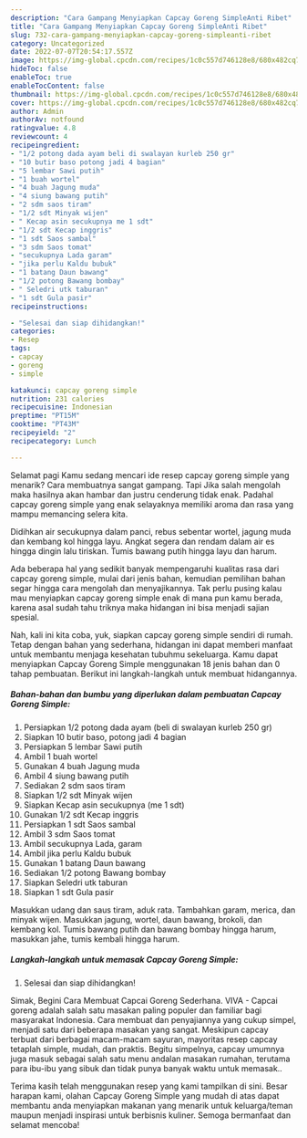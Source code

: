 ```yaml
---
description: "Cara Gampang Menyiapkan Capcay Goreng SimpleAnti Ribet"
title: "Cara Gampang Menyiapkan Capcay Goreng SimpleAnti Ribet"
slug: 732-cara-gampang-menyiapkan-capcay-goreng-simpleanti-ribet
category: Uncategorized
date: 2022-07-07T20:54:17.557Z
image: https://img-global.cpcdn.com/recipes/1c0c557d746128e8/680x482cq70/capcay-goreng-simple-foto-resep-utama.jpg
hideToc: false
enableToc: true
enableTocContent: false
thumbnail: https://img-global.cpcdn.com/recipes/1c0c557d746128e8/680x482cq70/capcay-goreng-simple-foto-resep-utama.jpg
cover: https://img-global.cpcdn.com/recipes/1c0c557d746128e8/680x482cq70/capcay-goreng-simple-foto-resep-utama.jpg
author: Admin
authorAv: notfound
ratingvalue: 4.8
reviewcount: 4
recipeingredient:
- "1/2 potong dada ayam beli di swalayan kurleb 250 gr"
- "10 butir baso potong jadi 4 bagian"
- "5 lembar Sawi putih"
- "1 buah wortel"
- "4 buah Jagung muda"
- "4 siung bawang putih"
- "2 sdm saos tiram"
- "1/2 sdt Minyak wijen"
- " Kecap asin secukupnya me 1 sdt"
- "1/2 sdt Kecap inggris"
- "1 sdt Saos sambal"
- "3 sdm Saos tomat"
- "secukupnya Lada garam"
- "jika perlu Kaldu bubuk"
- "1 batang Daun bawang"
- "1/2 potong Bawang bombay"
- " Seledri utk taburan"
- "1 sdt Gula pasir"
recipeinstructions:

- "Selesai dan siap dihidangkan!"
categories:
- Resep
tags:
- capcay
- goreng
- simple

katakunci: capcay goreng simple 
nutrition: 231 calories
recipecuisine: Indonesian
preptime: "PT15M"
cooktime: "PT43M"
recipeyield: "2"
recipecategory: Lunch

---
```



Selamat pagi Kamu sedang mencari ide resep capcay goreng simple yang menarik? Cara membuatnya sangat gampang. Tapi Jika salah mengolah maka hasilnya akan hambar dan justru cenderung tidak enak. Padahal capcay goreng simple yang enak selayaknya memiliki aroma dan rasa yang mampu memancing selera kita.


Didihkan air secukupnya dalam panci, rebus sebentar wortel, jagung muda dan kembang kol hingga layu. Angkat segera dan rendam dalam air es hingga dingin lalu tiriskan. Tumis bawang putih hingga layu dan harum.

Ada beberapa hal yang sedikit banyak mempengaruhi kualitas rasa dari capcay goreng simple, mulai dari jenis bahan, kemudian pemilihan bahan segar hingga cara mengolah dan menyajikannya. Tak perlu pusing kalau mau menyiapkan capcay goreng simple enak di mana pun kamu berada, karena asal sudah tahu triknya maka hidangan ini bisa menjadi sajian spesial.


Nah, kali ini kita coba, yuk, siapkan capcay goreng simple sendiri di rumah. Tetap dengan bahan yang sederhana, hidangan ini dapat memberi manfaat untuk membantu menjaga kesehatan tubuhmu sekeluarga. Kamu dapat menyiapkan Capcay Goreng Simple menggunakan 18 jenis bahan dan 0 tahap pembuatan. Berikut ini langkah-langkah untuk membuat hidangannya.

<!--inarticleads1-->

##### Bahan-bahan dan bumbu yang diperlukan dalam pembuatan Capcay Goreng Simple:

1. Persiapkan 1/2 potong dada ayam (beli di swalayan kurleb 250 gr)
1. Siapkan 10 butir baso, potong jadi 4 bagian
1. Persiapkan 5 lembar Sawi putih
1. Ambil 1 buah wortel
1. Gunakan 4 buah Jagung muda
1. Ambil 4 siung bawang putih
1. Sediakan 2 sdm saos tiram
1. Siapkan 1/2 sdt Minyak wijen
1. Siapkan  Kecap asin secukupnya (me 1 sdt)
1. Gunakan 1/2 sdt Kecap inggris
1. Persiapkan 1 sdt Saos sambal
1. Ambil 3 sdm Saos tomat
1. Ambil secukupnya Lada, garam
1. Ambil jika perlu Kaldu bubuk
1. Gunakan 1 batang Daun bawang
1. Sediakan 1/2 potong Bawang bombay
1. Siapkan  Seledri utk taburan
1. Siapkan 1 sdt Gula pasir


Masukkan udang dan saus tiram, aduk rata. Tambahkan garam, merica, dan minyak wijen. Masukkan jagung, wortel, daun bawang, brokoli, dan kembang kol. Tumis bawang putih dan bawang bombay hingga harum, masukkan jahe, tumis kembali hingga harum. 

<!--inarticleads2-->

##### Langkah-langkah untuk memasak Capcay Goreng Simple:


1. Selesai dan siap dihidangkan!

Simak, Begini Cara Membuat Capcai Goreng Sederhana. VIVA - Capcai goreng adalah salah satu masakan paling populer dan familiar bagi masyarakat Indonesia. Cara membuat dan penyajiannya yang cukup simpel, menjadi satu dari beberapa masakan yang sangat. Meskipun capcay terbuat dari berbagai macam-macam sayuran, mayoritas resep capcay tetaplah simple, mudah, dan praktis. Begitu simpelnya, capcay umumnya juga masuk sebagai salah satu menu andalan masakan rumahan, terutama para ibu-ibu yang sibuk dan tidak punya banyak waktu untuk memasak.. 

Terima kasih telah menggunakan resep yang kami tampilkan di sini. Besar harapan kami, olahan Capcay Goreng Simple yang mudah di atas dapat membantu anda menyiapkan makanan yang menarik untuk keluarga/teman maupun menjadi inspirasi untuk berbisnis kuliner. Semoga bermanfaat dan selamat mencoba!
